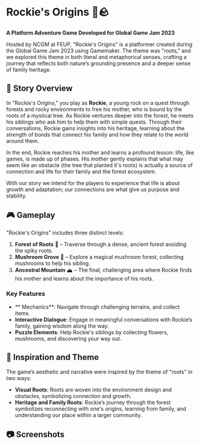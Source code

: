 # Rockie's Origins 🌱🪨

**A Platform Adventure Game Developed for Global Game Jam 2023**

Hosted by NCGM at FEUP, "Rockie's Origins" is a platformer created during the Global Game Jam 2023 using Gamemaker. The theme was "roots," and we explored this theme in both literal and metaphorical senses, crafting a journey that reflects both nature’s grounding presence and a deeper sense of family heritage.

## 🌄 Story Overview

In "Rockie's Origins," you play as **Rockie**, a young rock on a quest through forests and rocky environments to free his mother, who is bound by the roots of a mystical tree. As Rockie ventures deeper into the forest, he meets his siblings who ask him to help them with simple quests. Through their conversations, Rockie gains insights into his heritage, learning about the strength of bonds that connect his family and how they relate to the world around them.

In the end, Rockie reaches his mother and learns a profound lesson: life, like games, is made up of phases. His mother gently explains that what may seem like an obstacle (the tree that planted it's roots) is actually a source of connection and life for their family and the forest ecosystem. 

With our story we intend for the players to experience that life is about growth and adaptation; our connections are what give us purpose and stability.

## 🎮 Gameplay

"Rockie's Origins" includes three distinct levels:
1. **Forest of Roots** 🌲 – Traverse through a dense, ancient forest avoiding the spiky roots.
2. **Mushroom Grove** 🍄 – Explore a magical mushroom forest, collecting mushrooms to help his sibling.
3. **Ancestral Mountain** 🏔️ – The final, challenging area where Rockie finds his mother and learns about the importance of his roots.

### Key Features
- ** Mechanics**: Navigate through challenging terrains, and collect items.
- **Interactive Dialogue**: Engage in meaningful conversations with Rockie’s family, gaining wisdom along the way.
- **Puzzle Elements**: Help Rockie's siblings by collecting flowers, mushrooms, and discovering your way out.

## 🌱 Inspiration and Theme

The game’s aesthetic and narrative were inspired by the theme of "roots" in two ways:
- **Visual Roots**: Roots are woven into the environment design and obstacles, symbolizing connection and growth.
- **Heritage and Family Roots**: Rockie’s journey through the forest symbolizes reconnecting with one's origins, learning from family, and understanding our place within a larger community.

## 📷 Screenshots

